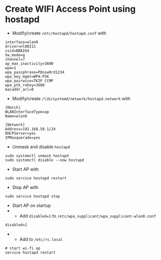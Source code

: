 # Create WIFI Access Point using hostapd
* Modify/create `/etc/hostapd/hostapd.conf` with
```
interface=wlan0
driver=nl80211
ssid=BBAI64
hw_mode=g
channel=7
ap_max_inactivity=3600
wpa=1
wpa_passphrase=P@ssw0rd1234
wpa_key_mgmt=WPA-PSK
wpa_pairwise=TKIP CCMP
wpa_ptk_rekey=3600
macaddr_acl=0
```
* Modify/create `/lib/systemd/network/hostapd.network` with
```
[Match]
WLANInterfaceType=ap
Name=wlan0

[Network]
Address=192.168.50.1/24
DHCPServer=yes
IPMasquerade=yes
```
* Unmask and disable `hostapd`
```
sudo systemctl unmask hostapd
sudo systemctl disable --now hostapd
```
* Start AP with
```
sudo service hostapd restart
```
* Stop AP with 
```
sudo service hostapd stop
```
* Start AP on startup
* * Add `disabled=1` to `/etc/wpa_supplicant/wpa_supplicant-wlan0.conf`
```
disabled=1
```
* * Add to `/etc/rc.local`
```
# start wi-fi ap
service hostapd restart
```